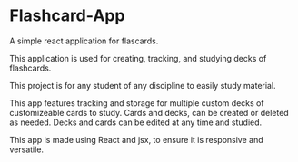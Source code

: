 # Flashcard-App
A simple react application for flascards.

This application is used for creating, tracking, and studying decks of flashcards.

This project is for any student of any discipline to easily study material.

This app features tracking and storage for multiple custom decks of customizeable cards to study. 
Cards and decks, can be created or deleted as needed. Decks and cards can be edited at any time and studied.

This app is made using React and jsx, to ensure it is responsive and versatile.
